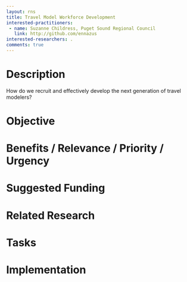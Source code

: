 ```yaml
---
layout: rns
title: Travel Model Workforce Development
interested-practitioners:
 - name: Suzanne Childress, Puget Sound Regional Council
   link: http://github.com/ennazus
interested-researchers: .
comments: true
---
```


# Description
How do we recruit and effectively develop the next generation of travel modelers?

# Objective

# Benefits / Relevance / Priority / Urgency

# Suggested Funding

# Related Research

# Tasks

# Implementation